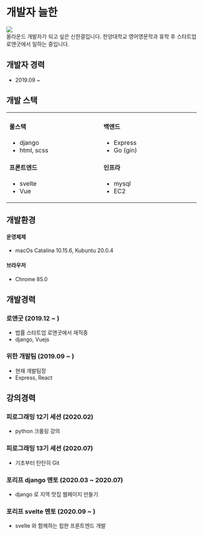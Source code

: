 # 개발자 늘한
![](https://img.shields.io/static/v1?label=Neulhan&message=NASINACO&color=important)  
올라운드 개발자가 되고 싶은 신한결입니다. 한양대학교 영어영문학과 휴학 후 스타트업 로앤굿에서 일하는 중입니다.
## 개발자 경력
- 2019.09 ~ 

## 개발 스택
<table>
  <tr>
    <td width="500px">
      <h4>풀스택</h4>
      <ul>
        <li>django</li>
        <li>html, scss</li>
      </ul>
      <h4>프론트엔드</h4>
      <ul>
        <li>svelte</li>
        <li>Vue</li>
      </ul>
    </td>
    <td width="500px">
      <h4>백엔드</h4>
      <ul>
        <li>Express</li>
        <li>Go (gin)</li>
      </ul>
      <h4>인프라</h4>
      <ul>
        <li>mysql</li>
        <li>EC2</li>
      </ul>
    </td>
  </tr>
</table>

## 개발환경
#### 운영체제
- macOs Catalina 10.15.6, Kubuntu 20.0.4

#### 브라우저
- Chrome 85.0

## 개발경력
### 로앤굿 (2019.12 ~ )
- 법률 스타트업 로앤굿에서 재직중
- django, Vuejs

### 위한 개발팀 (2019.09 ~ )
- 현재 개발팀장
- Express, React

## 강의경력
### 피로그래밍 12기 세션 (2020.02)
- python 크롤링 강의

### 피로그래밍 13기 세션 (2020.07)
- 기초부터 탄탄히 Git

### 포리프 django 멘토 (2020.03 ~ 2020.07)
- django 로 지역 맛집 웹페이지 만들기

### 포리프 svelte 멘토 (2020.09 ~ )
- svelte 와 함께하는 힙한 프론트엔드 개발
